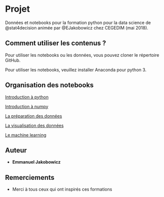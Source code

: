 # Projet

Données et notebooks pour la formation python pour la data science de @stat4decision animée par @EJakobowicz chez CEGEDIM (mai 2018). 

## Comment utiliser les contenus ?

Pour utiliser les notebooks ou les données, vous pouvez cloner le répertoire GitHub.

Pour utiliser les notebooks, veuillez installer Anaconda pour python 3.

## Organisation des notebooks

[Introduction à python](/notebooks/01_introduction_python.ipynb)

[Introduction à numpy](/notebooks/02_numpy.ipynb)

[La préparation des données](/notebooks/03_pandas.ipynb)

[La visualisation des données](/notebooks/04_dataviz.ipynb)

[Le machine learning](/notebooks/05_machine_learning.ipynb)

## Auteur

* **Emmanuel Jakobowicz**

## Remerciements

* Merci à tous ceux qui ont inspirés ces formations